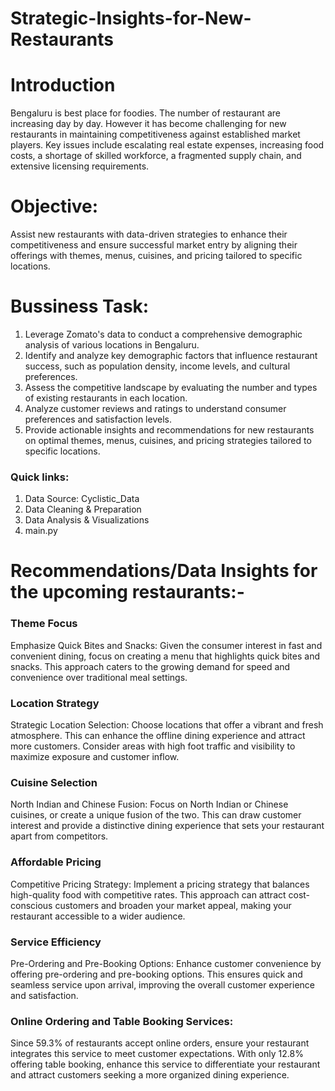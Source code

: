 # Strategic-Insights-for-New-Restaurants

# Introduction

Bengaluru is best place for foodies. The number of restaurant are increasing day by day. However it has become challenging  for new restaurants in maintaining competitiveness against established market players. Key issues include escalating real estate expenses, increasing food costs, a shortage of skilled workforce, a fragmented supply chain, and extensive licensing requirements.

# Objective: 
Assist new restaurants with data-driven strategies to enhance their competitiveness and ensure successful market entry by aligning their offerings with themes, menus, cuisines, and pricing tailored to specific locations.

# Bussiness Task:

1. Leverage Zomato's data to conduct a comprehensive demographic analysis of various locations in Bengaluru.
2. Identify and analyze key demographic factors that influence restaurant success, such as population density, income levels, and cultural preferences.
3. Assess the competitive landscape by evaluating the number and types of existing restaurants in each location.
4. Analyze customer reviews and ratings to understand consumer preferences and satisfaction levels.
5. Provide actionable insights and recommendations for new restaurants on optimal themes, menus, cuisines, and pricing strategies tailored to specific locations.

 ### Quick links:

1. Data Source: Cyclistic_Data
2. Data Cleaning & Preparation
3. Data Analysis & Visualizations
4. main.py

# Recommendations/Data Insights for the upcoming restaurants:-

### Theme Focus
Emphasize Quick Bites and Snacks: Given the consumer interest in fast and convenient dining, focus on creating a menu that highlights quick bites and snacks. This approach caters to the growing demand for speed and convenience over traditional meal settings.

### Location Strategy
Strategic Location Selection: Choose locations that offer a vibrant and fresh atmosphere. This can enhance the offline dining experience and attract more customers. Consider areas with high foot traffic and visibility to maximize exposure and customer inflow.

### Cuisine Selection
North Indian and Chinese Fusion: Focus on North Indian or Chinese cuisines, or create a unique fusion of the two. This can draw customer interest and provide a distinctive dining experience that sets your restaurant apart from competitors.

### Affordable Pricing
Competitive Pricing Strategy: Implement a pricing strategy that balances high-quality food with competitive rates. This approach can attract cost-conscious customers and broaden your market appeal, making your restaurant accessible to a wider audience.

### Service Efficiency
Pre-Ordering and Pre-Booking Options: Enhance customer convenience by offering pre-ordering and pre-booking options. This ensures quick and seamless service upon arrival, improving the overall customer experience and satisfaction.

### Online Ordering and Table Booking Services:
Since 59.3% of restaurants accept online orders, ensure your restaurant integrates this service to meet customer expectations.
With only 12.8% offering table booking, enhance this service to differentiate your restaurant and attract customers seeking a more organized dining experience.

